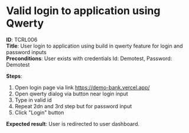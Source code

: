 # Valid login to application using Qwerty

**ID**: TCRL006  
**Title**: User login to application using build in qwerty feature for login and password inputs  
**Preconditions**: User exists with credentials Id: Demotest, Password: Demotest

**Steps**:

1. Open login page via link https://demo-bank.vercel.app/
2. Open qwerty dialog via button near login input
3. Type in valid id
4. Repeat 2dn and 3rd step but for password input
5. Click "Login" button

**Expected result**: User is redirected to user dashboard.
